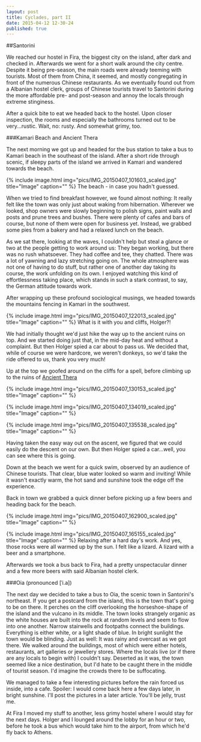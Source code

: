 ```yaml
---
layout: post
title: Cyclades, part II
date: 2015-04-12 12-30-24
published: true
---
```


##Santorini

We reached our hostel in Fira, the biggest city on the island, after dark and checked in. Afterwards we went for a short walk around the city centre. Despite it being pre-season, the main roads were already teeming with tourists. Most of them from China, it seemed, and mostly congregating in front of the numerous Chinese restaurants. As we eventually found out from a Albanian hostel clerk, groups of Chinese tourists travel to Santorini during the more affordable pre- and post-season and annoy the locals through extreme stinginess.

After a quick bite to eat we headed back to the hostel. Upon closer inspection, the rooms and especially the bathrooms turned out to be very...rustic. Wait, no: rusty. And somewhat grimy, too.


###Kamari Beach and Ancient Thera

The next morning we got up and headed for the bus station to take a bus to Kamari beach in the southeast of the island. After a short ride through scenic, if sleepy parts of the island we arrived in Kamari and wandered towards the beach. 

{% include image.html img="pics/IMG_20150407_101603_scaled.jpg" title="Image" caption="" %}
The beach - in case you hadn't guessed.

When we tried to find breakfast however, we found almost nothing: It really felt like the town was only just about waking from hibernation. Wherever we looked, shop owners were slowly beginning to polish signs, paint walls and posts and prune trees and bushes. There were plenty of cafes and bars of course, but none of them were open for business yet. Instead, we grabbed some pies from a bakery and had a relaxed lunch on the beach.

As we sat there, looking at the waves, I couldn't help but steal a glance or two at the people getting to work around us: They began working, but there was no rush whatsoever. They had coffee and tee, they chatted. There was a lot of yawning and lazy stretching going on. The whole atmosphere was not one of having to do stuff, but rather one of another day taking its course, the work unfolding on its own. I enjoyed watching this kind of effortlessness taking place, which stands in such a stark contrast, to say, the German attitude towards work.

After wrapping up these profound sociological musings, we headed towards the mountains fencing in Kamari in the southwest. 

{% include image.html img="pics/IMG_20150407_122013_scaled.jpg" title="Image" caption="" %}
What is it with you and cliffs, Holger?!

We had initially thought we'd just hike the way up to the ancient ruins on top. And we started doing just that, in the mid-day heat and without a complaint. But then Holger spied a car about to pass us. We decided that, while of course we were hardcore, we weren't donkeys, so we'd take the ride offered to us, thank you very much!

Up at the top we goofed around on the cliffs for a spell,  before climbing up to the ruins of [Ancient Thera](http://en.wikipedia.org/wiki/Ancient_Thera)

{% include image.html img="pics/IMG_20150407_130153_scaled.jpg" title="Image" caption="" %}

{% include image.html img="pics/IMG_20150407_134019_scaled.jpg" title="Image" caption="" %}

{% include image.html img="pics/IMG_20150407_135538_scaled.jpg" title="Image" caption="" %}

Having taken the easy way out on the ascent, we figured that we could easily do the descent on our own. But then Holger spied a car...well, you can see where this is going. 

Down at the beach we went for a quick swim, observed by an audience of Chinese tourists. That clear, blue water looked so warm and inviting! While it wasn't exactly warm, the hot sand and sunshine took the edge off the experience.

Back in town we grabbed a quick dinner before picking up a few beers and heading back for the beach.

{% include image.html img="pics/IMG_20150407_162900_scaled.jpg" title="Image" caption="" %}

{% include image.html img="pics/IMG_20150407_165155_scaled.jpg" title="Image" caption="" %}
Relaxing after a hard day's work. And yes, those rocks were all warmed up by the sun. I felt like a lizard. A lizard with a beer and a smartphone.

Afterwards we took a bus back to Fira, had a pretty unspectacular dinner and a few more beers with said Albanian hostel clerk. 


###Oia (pronounced [ˈi.a])

The next day we decided to take a bus to Oia, the scenic town in Santorini's northeast. If you get a postcard from the island, this is the town that's going to be on there. It perches on the cliff overlooking the horseshoe-shape of the island and the vulcano in its middle. The town looks strangely organic as the white houses are built into the rock at random levels and seem to flow into one another. Narrow stairwells and footpaths connect the buildings. Everything is either white, or a light shade of blue. In bright sunlight the town would be blinding. Just as well: It was rainy and overcast as we got there. We walked around the buildings, most of which were either hotels, restaurants, art galleries or jewellery stores. Where the locals live (or if there are any locals to begin with) I couldn't say. Deserted as it was, the town seemed like a nice destination, but I'd hate to be caught there in the middle of tourist season. I'd imagine the crowds there to be suffocating.

We managed to take a few interesting pictures before the rain forced us inside, into a cafe. Spoiler: I would come back here a few days later, in bright sunshine. I'll post the pictures in a later article. You'll be jelly, trust me.

At Fira I moved my stuff to another, less grimy hostel where I would stay for the next days. Holger and I lounged around the lobby for an hour or two, before he took a bus which would take him to the airport, from which he'd fly back to Athens.

